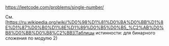 https://leetcode.com/problems/single-number/

См. [https://ru.wikipedia.org/wiki/%D0%98%D1%81%D0%BA%D0%BB%D1%8E%D1%87%D0%B0%D1%8E%D1%89%D0%B5%D0%B5_%C2%AB%D0%B8%D0%BB%D0%B8%C2%BB](Таблицы истинности: для бинарного сложения по модулю 2)
